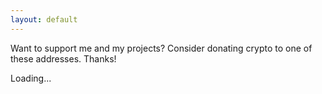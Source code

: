 ```yaml
---
layout: default
---
```


Want to support me and my projects? Consider donating crypto to one of these addresses. Thanks!


<script src="https://gist.githubusercontent.com/DaMatrix/8b7ff92fcc7e49c0f511a8ed207d8e92/raw/donate.js"></script>


<p id="addresses" onload="loadDonationStuff(\"addresses\")">Loading...</p>
